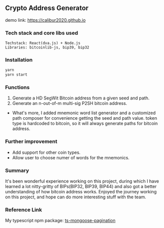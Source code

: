 ## Crypto Address Generator

demo link: https://calibur2020.github.io

### Tech stack and core libs used

```
Techstack: React(dva.js) + Node.js
Libraries: bitcoinlib-js, bip39, bip32
```

### Installation

```bash
yarn
yarn start
```

### Functions

1. Generate a HD SegWit Bitcoin address from a given seed and path.
2. Generate an n-out-of-m multi-sig P2SH bitcoin address.

-   What's more, I added mnemonic word list generator and a customized path composer for convenience getting the seed and path value. token type is hardcoded to bitcoin, so it will always generate paths for bitcoin address.

### Further improvement

-   Add support for other coin types.
-   Allow user to choose numer of words for the mnemonics.

### Summary

It's been wonderful experience working on this project, during which I have learned a lot nitty-gritty of BIPs(BIP32, BIP39, BIP44) and also got a better understanding of how bitcoin address works. Enjoyed the journey working on this project, and hope can do more interesting stuff with the team.

### Reference Link

My typescript npm package:
[ts-mongoose-pagination](https://www.npmjs.com/package/ts-mongoose-pagination)
